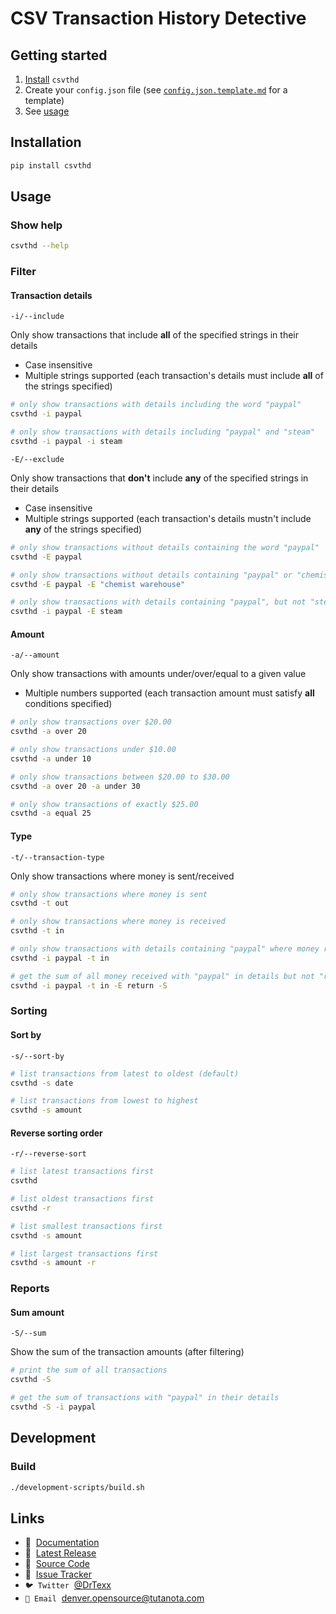 # CSV Transaction History Detective

## Getting started

<!-- TODO: add an example `config.json` file called `config.json.example.json` -->

<!-- TODO: add an example csv file to give more context to why `config.json.example.md` is laid out how it is -->

<!-- TODO: mention in `config.json.template.md` to look at `config.json.example.md` for an example config. -->

1. [Install](https://gitlab.com/DrTexx/csv-transaction-history-detective/#installation) `csvthd`
2. Create your `config.json` file (see [`config.json.template.md`](https://gitlab.com/DrTexx/csv-transaction-history-detective/-/blob/main/config.json.template.md) for a template)
3. See [usage](https://gitlab.com/DrTexx/csv-transaction-history-detective/#usage)

## Installation

```bash
pip install csvthd
```

## Usage

### Show help

```bash
csvthd --help
```

### Filter

#### Transaction details

`-i/--include`

Only show transactions that include **all** of the specified strings in their details

- Case insensitive
- Multiple strings supported (each transaction's details must include **all** of the strings specified)

```bash
# only show transactions with details including the word "paypal"
csvthd -i paypal

# only show transactions with details including "paypal" and "steam"
csvthd -i paypal -i steam
```

`-E/--exclude`

Only show transactions that **don't** include **any** of the specified strings in their details

- Case insensitive
- Multiple strings supported (each transaction's details mustn't include **any** of the strings specified)

```bash
# only show transactions without details containing the word "paypal"
csvthd -E paypal

# only show transactions without details containing "paypal" or "chemist warehouse"
csvthd -E paypal -E "chemist warehouse"

# only show transactions with details containing "paypal", but not "steam"
csvthd -i paypal -E steam
```

#### Amount

`-a/--amount`

Only show transactions with amounts under/over/equal to a given value

- Multiple numbers supported (each transaction amount must satisfy **all** conditions specified)

```bash
# only show transactions over $20.00
csvthd -a over 20

# only show transactions under $10.00
csvthd -a under 10

# only show transactions between $20.00 to $30.00
csvthd -a over 20 -a under 30

# only show transactions of exactly $25.00
csvthd -a equal 25
```

#### Type

`-t/--transaction-type`

Only show transactions where money is sent/received

```bash
# only show transactions where money is sent
csvthd -t out

# only show transactions where money is received
csvthd -t in

# only show transactions with details containing "paypal" where money received
csvthd -i paypal -t in

# get the sum of all money received with "paypal" in details but not "return"
csvthd -i paypal -t in -E return -S
```

### Sorting

#### Sort by

`-s/--sort-by`

```bash
# list transactions from latest to oldest (default)
csvthd -s date

# list transactions from lowest to highest
csvthd -s amount
```

#### Reverse sorting order

`-r/--reverse-sort`

```bash
# list latest transactions first
csvthd

# list oldest transactions first
csvthd -r

# list smallest transactions first
csvthd -s amount

# list largest transactions first
csvthd -s amount -r
```

### Reports

#### Sum amount

`-S/--sum`

Show the sum of the transaction amounts (after filtering)

```bash
# print the sum of all transactions
csvthd -S

# get the sum of transactions with "paypal" in their details
csvthd -S -i paypal
```

## Development

### Build

```bash
./development-scripts/build.sh
```

## Links

<!-- TODO: add website link -->
- 📖 &nbsp;[Documentation](https://gitlab.com/DrTexx/csv-transaction-history-detective)
- 🐍 &nbsp;[Latest Release](https://pypi.org/project/csvthd)
- 🧰 &nbsp;[Source Code](https://gitlab.com/DrTexx/csv-transaction-history-detective)
- 🐞 &nbsp;[Issue Tracker](https://gitlab.com/DrTexx/csv-transaction-history-detective/-/issues)
- `🐦 Twitter` &nbsp;[@DrTexx](https://twitter.com/DrTexx)
- `📨 Email` &nbsp;[denver.opensource@tutanota.com](mailto:denver.opensource@tutanota.com)
